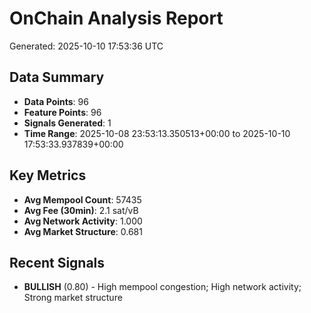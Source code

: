 # OnChain Analysis Report
Generated: 2025-10-10 17:53:36 UTC

## Data Summary
- **Data Points**: 96
- **Feature Points**: 96
- **Signals Generated**: 1
- **Time Range**: 2025-10-08 23:53:13.350513+00:00 to 2025-10-10 17:53:33.937839+00:00

## Key Metrics
- **Avg Mempool Count**: 57435
- **Avg Fee (30min)**: 2.1 sat/vB
- **Avg Network Activity**: 1.000
- **Avg Market Structure**: 0.681

## Recent Signals
- **BULLISH** (0.80) - High mempool congestion; High network activity; Strong market structure
